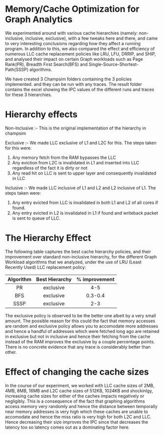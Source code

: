 # Memory/Cache Optimization for Graph Analytics

We experimented around with various cache hierarchies (namely: non-inclusive, inclusive, exclusive), with a few tweaks here and there, and came to very interesting
conclusions regarding how they affect a running program.
In addition to this, we also compared the effect and efficiency of numerous LLC cache replacement policies like LRU, LFU, DRRIP, and SHIP, and analysed their impact
on certain Graph workloads such as Page Rank(PR), Breadth First Search(BFS) and Single-Source-Shortest-Path(SSSP) algorithms.

We have created 3 Champsim folders containing the 3 policies implemented.  and they can be run with any traces.
The result folder contains the excel showing the IPC values of the different runs and traces for these 3 hierarchies.

# Hierarchy effects

Non-Inclusive :- This is the original implementation of the hierarchy in champsim

Exclusive :- We made LLC exclusive of L1 and L2C for this. The steps taken for this were:
  1. Any memory fetch from the RAM bypasses the LLC 
  2. Any eviction from L2C is invalidated in L1 and inserted into LLC regardless of the fact it is dirty or not
  3. Any read hit on LLC is sent to upper layer and consequently invalidated in LLC

Inclusive :- We made LLC inclusive of L1 and L2 and L2 inclusive of L1. The steps taken were:
  1. Any entry evicted from LLC is invalidated in both L1 and L2 of all cores if found.
  2. Any entry evicted in L2 is invalidated in L1 if found and writeback packet is sent to queue of LLC.

# The Hierarchy Effect

The following table captures the best cache hierarchy policies, and their improvement over standard non-inclusive hierarchy, for the different Graph Workload
algorithms that we analyzed, under the use of LRU (Least Recently Used) LLC replacement policy:

| Algorithm | Best Hierarchy | % improvement |
| :-----: | :-----: | :-----: |
| PR   | exclusive | 4-5 |
| BFS  | exclusive | 0.3-0.4 |
| SSSP | exclusive | 2-3 |

The exclusive policy is observed to be the better one albeit by a very small amount. The possible reason for this could the fact that memory accesses are random and 
exclusive policy allows you to accomodate more addresses and hence a handful of addresses which were fetched long ago are retained in exclusive but not in inclusive 
and hence their fetching from the cache instead of the RAM improves the exclusive by a couple percentage points. There is no concrete evidence that any trace is 
considerably better than other.

# Effect of changing the cache sizes

In the course of our experiment, we worked with LLC cache sizes of 2MB, 4MB, 8MB, 16MB and L2C cache sizes of 512KB, 1024KB and shockinlgy, increasing cache sizes
for either of the caches impacts negatively or negligibly. This is a consequence of the fact that graphing algorithms access memory very randomly and hence the distance 
between temporally near memory addresses is very high which these caches are unable to accomodate and hence the miss ratio is very high for both L2C and LLC. Hence decreasing 
their size improves the IPC since that decreases the latency too so latency comes out as a dominating factor here.
